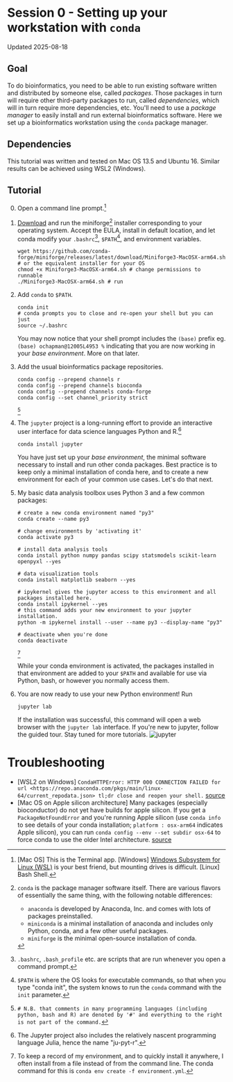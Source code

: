 # Session 0 - Setting up your workstation with `conda`

Updated 2025-08-18

## Goal
To do bioinformatics, you need to be able to run existing software written and distributed by someone else, called *packages*. Those packages in turn 
will require other third-party packages to run, called *dependencies*, which will in turn require more dependencies, etc. You'll need to use a 
*package manager* to easily install and run external bioinformatics software. Here we set up a bioinformatics workstation using the `conda` package 
manager.

## Dependencies

This tutorial was written and tested on Mac OS 13.5 and Ubuntu 16. Similar results can be achieved using WSL2 (Windows). 

## Tutorial
0. Open a command line prompt.[^1] 
1. [Download](https://github.com/conda-forge/miniforge) and run the miniforge[^2] installer corresponding to your operating system. Accept the EULA, install in default location, and let conda modify your `.bashrc`[^3], `$PATH`[^4], and environment variables.
   ```
   wget https://github.com/conda-forge/miniforge/releases/latest/download/Miniforge3-MacOSX-arm64.sh # or the equivalent installer for your OS
   chmod +x Miniforge3-MacOSX-arm64.sh # change permissions to runnable
   ./Miniforge3-MacOSX-arm64.sh # run
   ```
2. Add `conda` to `$PATH`.
   ```
   conda init
   # conda prompts you to close and re-open your shell but you can just
   source ~/.bashrc
   ```
   You may now notice that your shell prompt includes the `(base)` prefix eg. `(base) ochapman@12005L4953 %` indicating that you are now working in your
   *base* *environment*. More on that later.
4. Add the usual bioinformatics package repositories.
   ```
   conda config --prepend channels r
   conda config --prepend channels bioconda
   conda config --prepend channels conda-forge
   conda config --set channel_priority strict
   ```
   [^5] 
5. The `jupyter` project is a long-running effort to provide an interactive user interface for data science languages Python and R.[^6]
   ```
   conda install jupyter
   ```
  
   You have just set up your *base environment*, the minimal software necessary to install and run other conda packages. Best practice is to keep only 
   a minimal installation of conda here, and to create a new environment for each of your common use cases. Let's do that next.

6. My basic data analysis toolbox uses Python 3 and a few common packages:
   ```
   # create a new conda environment named "py3"
   conda create --name py3

   # change environments by 'activating it'
   conda activate py3

   # install data analysis tools
   conda install python numpy pandas scipy statsmodels scikit-learn openpyxl --yes

   # data visualization tools
   conda install matplotlib seaborn --yes

   # ipykernel gives the jupyter access to this environment and all packages installed here.
   conda install ipykernel --yes
   # this command adds your new environment to your jupyter installation.
   python -m ipykernel install --user --name py3 --display-name "py3" 

   # deactivate when you're done
   conda deactivate
   ```
   [^7]
   
   While your conda environment is activated, the packages installed in that environment are added to your `$PATH` and available for use via Python, bash, or however you normally access them.

8. You are now ready to use your new Python environment! Run
   ```
   jupyter lab
   ```
   If the installation was successful, this command will open a web browser with the `jupyter lab` interface. If you're new to jupyter, follow the
   guided tour. Stay tuned for more tutorials.
   ![jupyter](../docs/0-jupyter-landing.png)

# Troubleshooting
- [WSL2 on Windows] `CondaHTTPError: HTTP 000 CONNECTION FAILED for url <https://repo.anaconda.com/pkgs/main/linux-64/current_repodata.json>
tl;dr close and reopen your shell.` [source](https://stackoverflow.com/questions/67923183/miniconda-on-wsl2-ubuntu-20-04-fails-with-condahttperror-http-000-connection)
- [Mac OS on Apple silicon architecture] Many packages (especially bioconductor) do not yet have builds for apple silicon. If you get a `PackageNotFoundError` and you're running Apple silicon (use `conda info` to see details of your conda installation; `platform : osx-arm64` indicates Apple silicon), you can run `conda config --env --set subdir osx-64` to force conda to use the older Intel architecture. [source](https://stackoverflow.com/questions/65415996/how-to-specify-the-architecture-or-platform-for-a-new-conda-environment-apple)
   
[^1]: [Mac OS] This is the Terminal app. [Windows] [Windows Subsystem for Linux (WSL)](https://learn.microsoft.com/en-us/windows/wsl/install) is your
  best friend, but mounting drives is difficult. [Linux] Bash Shell.
[^2]: `conda` is the package manager software itself. There are various flavors of essentially the same thing, with the following 
  notable differences:
    - `anaconda` is developed by Anaconda, Inc. and comes with lots of packages preinstalled. 
    - `miniconda` is a minimal installation of anaconda and includes only Python, conda, and a few other useful packages.
    - `miniforge` is the minimal open-source installation of conda. 
[^3]: `.bashrc`, `.bash_profile` etc. are scripts that are run whenever you open a command prompt.[^8] 
[^4]: `$PATH` is where the OS looks for executable commands, so that when you type "conda init", the system knows to run the `conda` command with the 
  `init` parameter.
[^5]: `# N.B. that comments in many programming languages (including python, bash and R) are denoted by '#' and everything to the right is not part of the command.`
[^6]: The Jupyter project also includes the relatively nascent programming language Julia, hence the name "ju-pyt-r".
[^7]: To keep a record of my environment, and to quickly install it anywhere, I often install from a file instead of from the command line. The conda command for this is `conda env create -f environment.yml`.
[^8]: `.zshrc` and `.zsh_profile` on Mac OS.





